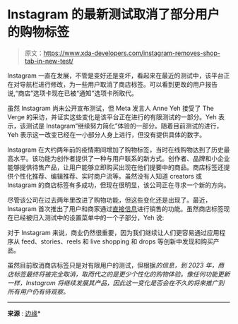 # Instagram 的最新测试取消了部分用户的购物标签

> 原文：<https://www.xda-developers.com/instagram-removes-shop-tab-in-new-test/>

Instagram 一直在发展，不管是变好还是变坏，看起来在最近的测试中，该平台正在对导航栏进行修改，为一些用户取消了商店标签。可以看到更改的用户报告说,“商店”选项卡现在已被“通知”选项卡所取代。

虽然 Instagram 尚未公开宣布测试，但 Meta 发言人 Anne Yeh 接受了 The Verge 的采访，并证实这些变化是该平台正在进行的有限测试的一部分。Yeh 表示，该测试是 Instagram“继续努力简化”体验的一部分。随着目前测试的进行，Yeh 表示这一改变已经在一小部分人身上进行，但没有提供具体的数字。

Instagram 在大约两年前的疫情期间增加了购物标签，当时在线购物达到了历史最高水平。该功能为创作者提供了一种与用户联系的新方式。创作者、品牌和小企业能够提供待售产品，让用户能够立即购买出现在他们提要中的商品。商店标签还提供个性化推荐、编辑推荐、实时商户流等。虽然没有人知道 creators 或 Instagram 的商店标签有多成功，但现在很明显，该公司正在寻求一个新的方向。

尽管该公司在过去两年里改进了购物功能，但这些变化还是出现了。最近，Instagram 首次推出了用户和商家通过[直接信息](https://www.xda-developers.com/instagram-purchases-can-be-done-in-chat/)进行销售的功能。虽然商店标签现在已经被归入测试中的设置菜单中的一个子部分，Yeh 说:

对于 Instagram 来说，商业仍然很重要，因为我们继续让人们更容易通过应用程序从 feed、stories、reels 和 live shopping 和 drops 等创新中发现和购买产品。

虽然目前取消商店标签只是对有限用户的测试，但根据[](https://www.theinformation.com/articles/instagram-scaling-back-shopping-features-amid-commerce-retreat)*的信息，到 2023 年，商店标签最终将被完全取消，取而代之的是更少个性化的购物体验。像任何功能更新一样，Instagram 将继续发展其产品，因此这一变化是否会在不久的将来推广到所有用户仍有待观察。*

 ** * *

**来源** : [边缘](https://www.theverge.com/2022/9/26/23372998/instagram-shopping-tab-gone-test)*